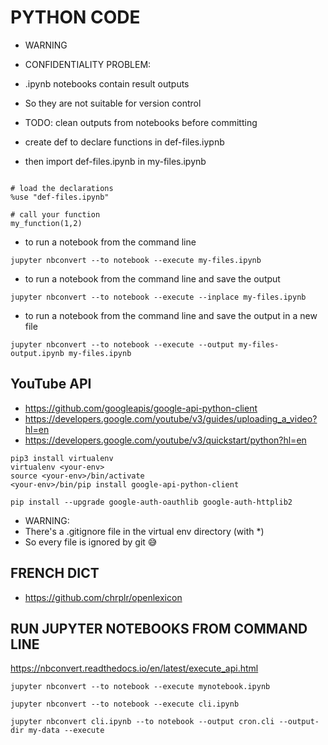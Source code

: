 # PYTHON CODE 

* WARNING
* CONFIDENTIALITY PROBLEM: 
* .ipynb notebooks contain result outputs
* So they are not suitable for version control
* TODO: clean outputs from notebooks before committing

* create def to declare functions in def-files.iypnb
* then import def-files.ipynb in my-files.ipynb

```ipynb

# load the declarations
%use "def-files.ipynb"

# call your function
my_function(1,2)

```

* to run a notebook from the command line

```
jupyter nbconvert --to notebook --execute my-files.ipynb
```

* to run a notebook from the command line and save the output

```
jupyter nbconvert --to notebook --execute --inplace my-files.ipynb
```

* to run a notebook from the command line and save the output in a new file

```
jupyter nbconvert --to notebook --execute --output my-files-output.ipynb my-files.ipynb
```

## YouTube API


* https://github.com/googleapis/google-api-python-client
* https://developers.google.com/youtube/v3/guides/uploading_a_video?hl=en
* https://developers.google.com/youtube/v3/quickstart/python?hl=en

```shell
pip3 install virtualenv
virtualenv <your-env>
source <your-env>/bin/activate
<your-env>/bin/pip install google-api-python-client

pip install --upgrade google-auth-oauthlib google-auth-httplib2

```

* WARNING: 
* There's a .gitignore file in the virtual env directory (with *)
* So every file is ignored by git 😅


## FRENCH DICT

* https://github.com/chrplr/openlexicon


## RUN JUPYTER NOTEBOOKS FROM COMMAND LINE

https://nbconvert.readthedocs.io/en/latest/execute_api.html

```shell
jupyter nbconvert --to notebook --execute mynotebook.ipynb

jupyter nbconvert --to notebook --execute cli.ipynb

jupyter nbconvert cli.ipynb --to notebook --output cron.cli --output-dir my-data --execute 

```